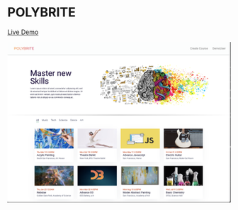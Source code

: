 # POLYBRITE

[ Live Demo ](https://polybrite.herokuapp.com/#/)

![](app/assets/images/readme-main-img.png)
